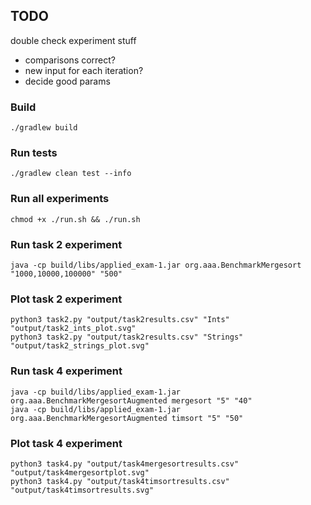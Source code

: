## TODO

double check experiment stuff

+ comparisons correct?
+ new input for each iteration?
+ decide good params

### Build

```shell
./gradlew build
```

### Run tests

```shell
./gradlew clean test --info
```

### Run all experiments

```shell
chmod +x ./run.sh && ./run.sh
```

### Run task 2 experiment

```shell
java -cp build/libs/applied_exam-1.jar org.aaa.BenchmarkMergesort "1000,10000,100000" "500"
```

### Plot task 2 experiment

```shell
python3 task2.py "output/task2results.csv" "Ints" "output/task2_ints_plot.svg" 
python3 task2.py "output/task2results.csv" "Strings" "output/task2_strings_plot.svg"
```

### Run task 4 experiment

```shell
java -cp build/libs/applied_exam-1.jar org.aaa.BenchmarkMergesortAugmented mergesort "5" "40"
java -cp build/libs/applied_exam-1.jar org.aaa.BenchmarkMergesortAugmented timsort "5" "50"
```

### Plot task 4 experiment

```shell
python3 task4.py "output/task4mergesortresults.csv" "output/task4mergesortplot.svg"
python3 task4.py "output/task4timsortresults.csv" "output/task4timsortresults.svg"
```

